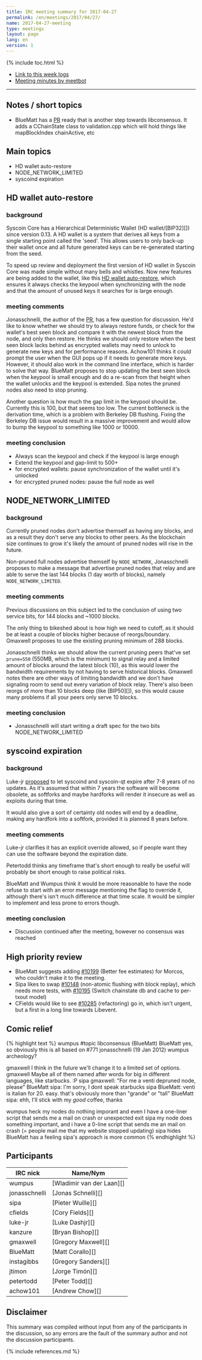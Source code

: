 ```yaml
---
title: IRC meeting summary for 2017-04-27
permalink: /en/meetings/2017/04/27/
name: 2017-04-27-meeting
type: meetings
layout: page
lang: en
version: 1
---
```

{% include toc.html %}
 
- [Link to this week logs](https://botbot.me/freenode/syscoin-core-dev/2017-04-27/?msg=84825928&page=2)
- [Meeting minutes by meetbot](http://www.erisian.com.au/meetbot/syscoin-core-dev/2017/syscoin-core-dev.2017-04-27-19.02.html)
 
---

## Notes / short topics

- BlueMatt has a [PR][#10279] ready that is another step towards libconsensus. It adds a CChainState class to validation.cpp which will hold things like mapBlockIndex chainActive, etc

## Main topics

- HD wallet auto-restore
- NODE_NETWORK_LIMITED
- syscoind expiration

## HD wallet auto-restore

### background

Syscoin Core has a Hierarchical Deterministic Wallet (HD wallet/[BIP32][]) since version 0.13. A HD wallet is a system that derives all keys from a single starting point called the 'seed'. This allows users to only back-up their wallet once and all future generated keys can be re-generated starting from the seed.

To speed up review and deployment the first version of HD wallet in Syscoin Core was made simple without many bells and whistles. Now new features are being added to the wallet, like this [HD wallet auto-restore][#10240], which ensures it always checks the keypool when synchronizing with the node and that the amount of unused keys it searches for is large enough.
 
### meeting comments

Jonasschnelli, the author of the [PR][#10240], has a few question for discussion. He'd like to know whether we should try to always restore funds, or check for the wallet's best seen block and compare it with the newest block from the node, and only then restore. He thinks we should only restore when the best seen block lacks behind as encrypted wallets may need to unlock to generate new keys and for performance reasons. Achow101 thinks it could prompt the user when the GUI pops up if it needs to generate more keys. However, it should also work in the command line interface, which is harder to solve that way. BlueMatt proposes to stop updating the best seen block when the keypool is small enough and do a re-scan from that height when the wallet unlocks and the keypool is extended. Sipa notes the pruned nodes also need to stop pruning.

Another question is how much the gap limit in the keypool should be. Currently this is 100, but that seems too low. The current bottleneck is the derivation time, which is a problem with Berkeley DB flushing. Fixing the Berkeley DB  issue would result in a massive improvement and would allow to bump the keypool to something like 1000 or 10000.

### meeting conclusion

- Always scan the keypool and check if the keypool is large enough
- Extend the keypool and gap-limit to 500+
- for encrypted wallets: pause synchronization of the wallet until it's unlocked
- for encrypted pruned nodes: pause the full node as well

## NODE_NETWORK_LIMITED

### background

Currently pruned nodes don't advertise themself as having any blocks, and as a result they don't serve any blocks to other peers. As the blockchain size continues to grow it's likely the amount of pruned nodes will rise in the future.

Non-pruned full nodes advertise themself by `NODE_NETWORK`, Jonasschnelli proposes to make a message that advertise pruned nodes that relay and are able to serve the last 144 blocks (1 day worth of blocks), namely `NODE_NETWORK_LIMITED`.

### meeting comments

Previous discussions on this subject led to the conclusion of using two service bits, for 144 blocks and ~1000 blocks.

The only thing to bikeshed about is how high we need to cutoff, as it should be at least a couple of blocks higher because of reorgs/boundary. Gmaxwell proposes to use the existing pruning minimum of 288 blocks.

Jonasschnelli thinks we should allow the current pruning peers that've set `prune=550` (550MB, which is the minimum) to signal relay and a limited amount of blocks around the latest block (10), as this would lower the bandwidth requirements by not having to serve historical blocks. Gmaxwell notes there are other ways of limiting bandwidth and we don't have signaling room to send out every variation of block relay. There's also been reorgs of more than 10 blocks deep (like [BIP50][]), so this would cause many problems if all your peers only serve 10 blocks.

### meeting conclusion

- Jonasschnelli will start writing a draft spec for the two bits NODE_NETWORK_LIMITED

## syscoind expiration

### background

Luke-jr [proposed][#10282] to let syscoind and syscoin-qt expire after 7-8 years of no updates. As it's assumed that within 7 years the software will become obsolete, as softforks and maybe hardforks will render it insecure as well as exploits during that time.

It would also give a sort of certainty old nodes will end by a deadline, making any hardfork into a softfork, provided it is planned 8 years before.

### meeting comments

Luke-jr clarifies it has an explicit override allowed, so if people want they can use the software beyond the expiration date. 

Petertodd thinks any timeframe that's short enough to really be useful will probably be short enough to raise political risks.

BlueMatt and Wumpus think it would be more reasonable to have the node refuse to start with an error message mentioning the flag to override it, although there's isn't much difference at that time scale. It would be simpler to implement and less prone to errors though.

### meeting conclusion

- Discussion continued after the meeting, however no consensus was reached

## High priority review

- BlueMatt suggests adding [#10199][] (Better fee estimates) for Morcos, who couldn't make it to the meeting.
- Sipa likes to swap [#10148][] (non-atomic flushing with block replay), which needs more tests, with [#10195][] (Switch chainstate db and cache to per-txout model)
- CFields would like to see [#10285][] (refactoring) go in, which isn't urgent, but a first in a long line towards Libevent.

## Comic relief

{% highlight text %}
wumpus           #topic libconsensus (BlueMatt)
BlueMatt         yes, so obviously this is all based on #771
jonasschnelli    (19 Jan 2012)
wumpus           archeology?

gmaxwell         I think in the future we'll change it to a limited set of options.
gmaxwell         Maybe all of them named after words for big in different languages, like starbucks. :P
sipa             gmaxwell: "For me a venti depruned node, please"
BlueMatt         sipa: I'm sorry, I dont speak starbucks
sipa             BlueMatt: venti is italian for 20. easy. that's obviously more than "grande" or "tall"
BlueMatt         sipa: ehh, I'll stick with my *good* coffee, thanks

wumpus           heck my nodes do nothing imporant and even I have a one-liner script that sends me a mail on crash or unexpected exit
sipa             my node does something important, and i have a 0-line script that sends me an mail on crash (= people mail me that my website stopped updating)
sipa hides
BlueMatt has a feeling sipa's approach is more common
{% endhighlight %}

## Participants
 
| IRC nick        | Name/Nym                  |
|-----------------|---------------------------|
| wumpus          | [Wladimir van der Laan][] |
| jonasschnelli   | [Jonas Schnelli][]        |
| sipa            | [Pieter Wuille][]         |
| cfields         | [Cory Fields][]           |
| luke-jr         | [Luke Dashjr][]           |
| kanzure         | [Bryan Bishop][]          |
| gmaxwell        | [Gregory Maxwell][]       |
| BlueMatt        | [Matt Corallo][]          |
| instagibbs      | [Gregory Sanders][]       |
| jtimon          | [Jorge Timón][]           |
| petertodd       | [Peter Todd][]            |
| achow101        | [Andrew Chow][]           |

## Disclaimer
 
This summary was compiled without input from any of the participants in the discussion, so any errors are the fault of the summary author and not the discussion participants.

[#10240]: https://github.com/syscoin/syscoin/pull/10240
[#10279]: https://github.com/syscoin/syscoin/pull/10279
[#10199]: https://github.com/syscoin/syscoin/pull/10199
[#10148]: https://github.com/syscoin/syscoin/pull/10148
[#10195]: https://github.com/syscoin/syscoin/pull/10195
[#10285]: https://github.com/syscoin/syscoin/pull/10285
[#10282]: https://github.com/syscoin/syscoin/pull/10282

{% include references.md %}
